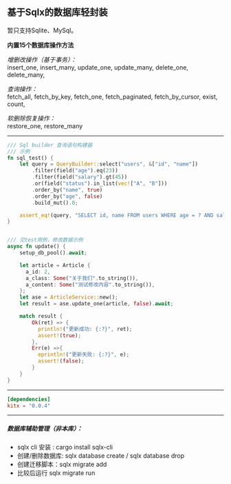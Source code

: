 ## 基于Sqlx的数据库轻封装

暂只支持Sqlite、MySql。

**内置15个数据库操作方法**  

*增删改操作（基于事务）：*  
insert_one, insert_many, update_one, update_many, delete_one, delete_many,

*查询操作：*  
fetch_all, fetch_by_key, fetch_one, fetch_paginated, fetch_by_cursor, exist, count, 

*软删除恢复操作：*  
restore_one, restore_many  

---------------------

```rust
/// Sql builder 查询语句构建器
/// 示例
fn sql_test() {
    let query = QueryBuilder::select("users", &["id", "name"])
        .filter(field("age").eq(23))
        .filter(field("salary").gt(45))
        .or(field("status").in_list(vec!["A", "B"]))
        .order_by("name", true)
        .order_by("age", false)
        .build_mut().0;

    assert_eq!(query, "SELECT id, name FROM users WHERE age = ? AND salary > ? OR status IN (?, ?) ORDER BY name ASC, age DESC");
}


/// 见test用例，修改数据示例
async fn update() {
    setup_db_pool().await;

    let article = Article {
      a_id: 2,
      a_class: Some("关于我们".to_string()),
      a_content: Some("测试修改内容".to_string()),
    };
    let ase = ArticleService::new();
    let result = ase.update_one(article, false).await;

    match result {
        Ok(ret) => {
          println!("更新成功: {:?}", ret);
          assert!(true);
        },
        Err(e) =>{
          eprintln!("更新失败: {:?}", e);
          assert!(false);
        }
    }
}
```

--------------------

```toml
[dependencies]
kitx = "0.0.4"

```

---------------------
##### 数据库辅助管理（非本库）：

* sqlx cli 安装 : cargo install sqlx-cli  
* 创建/删除数据库: sqlx database create / sqlx database drop  
* 创建迁移脚本：sqlx migrate add <name>  
* 比较后运行  sqlx migrate run  
